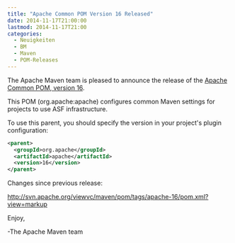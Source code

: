 ```yaml
---
title: "Apache Common POM Version 16 Released"
date: 2014-11-17T21:00:00
lastmod: 2014-11-17T21:00
categories:
  - Neuigkeiten
  - BM
  - Maven
  - POM-Releases
---
```

The Apache Maven team is pleased to announce the release of the 
[Apache Common POM, version 16](http://maven.apache.org/poms/asf).

This POM (org.apache:apache) configures common Maven settings for
projects to use ASF infrastructure.

To use this parent, you should specify the version in your project's
plugin configuration:

```xml
<parent>
  <groupId>org.apache</groupId>
  <artifactId>apache</artifactId>
  <version>16</version>
</parent>
```

Changes since previous release:

http://svn.apache.org/viewvc/maven/pom/tags/apache-16/pom.xml?view=markup

Enjoy,

-The Apache Maven team
